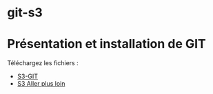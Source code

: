 # git-s3

# Présentation et installation de GIT 

Téléchargez les fichiers :
* [S3-GIT](https://github.com/moshifr/git-s3/raw/master/s3.pdf) 
* [S3 Aller plus loin](https://github.com/moshifr/git-s3/raw/master/git-2-externe.pdf)
